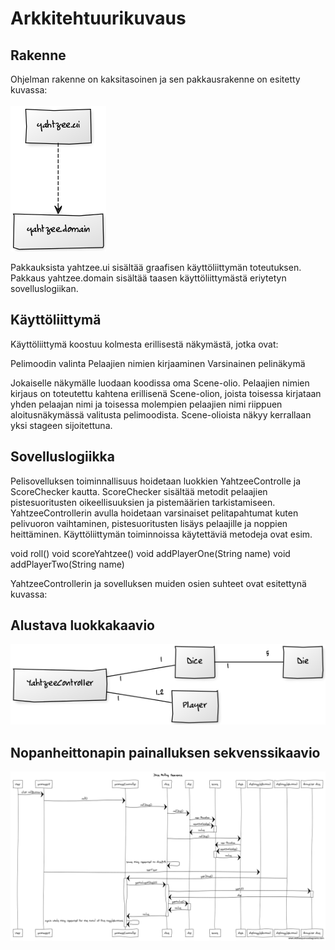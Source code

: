
# Arkkitehtuurikuvaus

## Rakenne

Ohjelman rakenne on kaksitasoinen ja sen pakkausrakenne on esitetty kuvassa:
<br/>
<br/>
<img src="https://github.com/Hiisable/ot-harjoitustyo/blob/master/dokumentointi/kuvat/Pakkausrakenne.png">
<br/>

Pakkauksista yahtzee.ui sisältää graafisen käyttöliittymän toteutuksen. Pakkaus yahtzee.domain sisältää taasen käyttöliittymästä eriytetyn sovelluslogiikan.

## Käyttöliittymä

Käyttöliittymä koostuu kolmesta erillisestä näkymästä, jotka ovat:

Pelimoodin valinta
Pelaajien nimien kirjaaminen
Varsinainen pelinäkymä

Jokaiselle näkymälle luodaan koodissa oma Scene-olio. Pelaajien nimien kirjaus on toteutettu kahtena erillisenä Scene-olion, joista toisessa kirjataan yhden pelaajan nimi ja toisessa molempien pelaajien nimi riippuen aloitusnäkymässä valitusta pelimoodista. Scene-olioista näkyy kerrallaan yksi stageen sijoitettuna.

## Sovelluslogiikka

Pelisovelluksen toiminnallisuus hoidetaan luokkien YahtzeeControlle ja ScoreChecker kautta. ScoreChecker sisältää metodit pelaajien pistesuoritusten oikeellisuuksien ja pistemäärien tarkistamiseen. YahtzeeControllerin avulla hoidetaan varsinaiset pelitapahtumat kuten pelivuoron vaihtaminen, pistesuoritusten lisäys pelaajille ja noppien heittäminen. Käyttöliittymän toiminnoissa käytettäviä metodeja ovat esim.

void roll()
void scoreYahtzee()
void addPlayerOne(String name)
void addPlayerTwo(String name)

YahtzeeControllerin ja sovelluksen muiden osien suhteet ovat esitettynä kuvassa:

## **Alustava luokkakaavio**

<img src="https://github.com/Hiisable/ot-harjoitustyo/blob/master/dokumentointi/kuvat/alustava_luokkakaavio.png">

## **Nopanheittonapin painalluksen sekvenssikaavio**

<img src="https://github.com/Hiisable/ot-harjoitustyo/blob/master/dokumentointi/kuvat/Dice%20Rolling%20Sequence.png">
